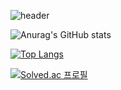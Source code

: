 
![header](https://capsule-render.vercel.app/api?type=waving&color=FF9900&height=300&section=header&text=Hi,%20I'm%20Heejung&fontSize=90&fontColor=FFFFFF)

![Anurag's GitHub stats](https://github-readme-stats.vercel.app/api?username=hdddhdd&show_icons=true&theme=graywhite)

[![Top Langs](https://github-readme-stats.vercel.app/api/top-langs/?username=hdddhdd&layout=compact)](https://github.com/anuraghazra/github-readme-stats)

[![Solved.ac 프로필](http://mazassumnida.wtf/api/v2/generate_badge?boj=hdddhdd)](https://solved.ac/hdddhdd)
